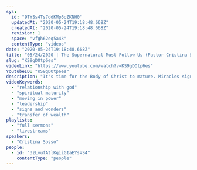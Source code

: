 ```yaml
---
sys:
  id: "9TYSs4Ts7ddKMp5oZKNH0"
  updatedAt: "2020-05-24T19:18:48.668Z"
  createdAt: "2020-05-24T19:18:48.668Z"
  revision: 1
  space: "vfgh62eq5a4k"
  contentType: "videos"
date: "2020-05-24T19:18:48.668Z"
title: "05/24/2020 | The Supernatural Must Follow Us (Pastor Cristina Sosso)"
slug: "KS9gDOtp6es"
videoLink: "https://www.youtube.com/watch?v=KS9gDOtp6es"
YoutubeID: "KS9gDOtp6es"
description: "It's time for the Body of Christ to mature. Miracles signs and wonders are supposed to follow us as believers. This sermon was delievered by Pastor Cris Sosso at Freedom Fellowship Church International on May 24, 2020."
videoKeywords:
  - "relationship with god"
  - "spiritual maturity"
  - "moving in power"
  - "leadership"
  - "signs and wonders"
  - "transfer of wealth"
playlists:
  - "full sermons"
  - "livestreams"
speakers:
  - "Cristina Sosso"
people:
  - id: "3zLvufAtlKgiiGIaEYs4S4"
    contentType: "people"
---
```

